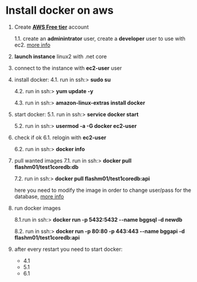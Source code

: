 # Install docker on aws

1. Create [**AWS Free tier**](https://aws.amazon.com/free/?all-free-tier.sort-by=item.additionalFields.SortRank&all-free-tier.sort-order=asc) account

    1.1. create an **adminintrator** user, create a **developer** user to use with ec2. [more info](https://github.com/bogdan8z/dockercoredb/blob/master/README.md#modify-image)

2. **launch instance** linux2 with .net core

3. connect to the instance with **ec2-user** user

4. install docker:
    4.1. run in ssh:> **sudo su**

    4.2. run in ssh:> **yum update -y**

    4.3. run in ssh:> **amazon-linux-extras install docker**

5. start docker:
    5.1. run in ssh:> **service docker start**

    5.2. run in ssh:> **usermod -a -G docker ec2-user**

6. check if ok
    6.1. relogin with **ec2-user**

    6.2. run in ssh:> **docker info**

7. pull wanted images
    7.1. run in ssh:> **docker pull flashm01/test1coredb:db**

    7.2. run in ssh:> **docker pull flashm01/test1coredb:api**

    here you need to modify the image in order to change user/pass for the database, [more info](https://github.com/bogdan8z/dockercoredb/blob/master/README.md#modify-image)

8. run docker images

    8.1.run in ssh:> **docker run -p 5432:5432 --name bggsql -d newdb**

    8.2. run in ssh:> **docker run -p 80:80 -p 443:443 --name bggapi -d flashm01/test1coredb:api**

9. after every restart you need to start docker:

    * 4.1
    * 5.1
    * 6.1
